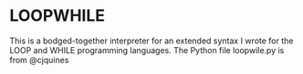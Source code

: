 # LOOPWHILE

This is a bodged-together interpreter for an extended syntax I wrote for the LOOP and WHILE programming languages. The Python file loopwile.py is from @cjquines
